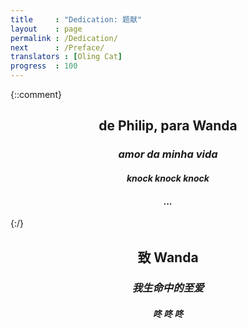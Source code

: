 ```yaml
---
title     : "Dedication: 题献"
layout    : page
permalink : /Dedication/
next      : /Preface/
translators : [Oling Cat]
progress  : 100
---
```


{::comment}
<center>
<h2>de Philip, para Wanda</h2>
<h3><em>amor da minha vida</em></h3>
<h4><em>knock knock knock</em></h4>
<h4><em>...</em></h4>
</center>
{:/}

<center>
<h2>致 Wanda</h2>
<h3><em>我生命中的至爱</em></h3>
<h4><em>咚 咚 咚</em></h4>
</center>
